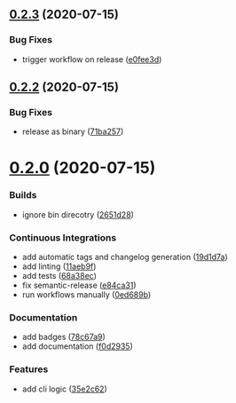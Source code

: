 ## [0.2.3](https://github.com/czerasz/go-blockinfile/compare/v0.2.2...v0.2.3) (2020-07-15)


### Bug Fixes

* trigger workflow on release ([e0fee3d](https://github.com/czerasz/go-blockinfile/commit/e0fee3d500b5ccf6576ab07a34d5dcacf079d677))

## [0.2.2](https://github.com/czerasz/go-blockinfile/compare/v0.2.1...v0.2.2) (2020-07-15)


### Bug Fixes

* release as binary ([71ba257](https://github.com/czerasz/go-blockinfile/commit/71ba257cfc61b2741ebf36b67dd9afa68ffc60a1))

# [0.2.0](https://github.com/czerasz/go-blockinfile/compare/v0.1.0...v0.2.0) (2020-07-15)


### Builds

* ignore bin direcotry ([2651d28](https://github.com/czerasz/go-blockinfile/commit/2651d28e9949c2baae093bf0b738660b39c1bc28))


### Continuous Integrations

* add automatic tags and changelog generation ([19d1d7a](https://github.com/czerasz/go-blockinfile/commit/19d1d7a7a95e92a226b285aee266db419b35f224))
* add linting ([11aeb9f](https://github.com/czerasz/go-blockinfile/commit/11aeb9ff0e3a61cbf50d25f9525a2111d4ea0120))
* add tests ([68a38ec](https://github.com/czerasz/go-blockinfile/commit/68a38ec501d10b71f6293268991a300c53875954))
* fix semantic-release ([e84ca31](https://github.com/czerasz/go-blockinfile/commit/e84ca318ac7bc59aa91e29d2c63f57dedfd66a6d))
* run workflows manually ([0ed689b](https://github.com/czerasz/go-blockinfile/commit/0ed689b68f15ee3f03141a7d8403bc62a3aaa86c))


### Documentation

* add badges ([78c67a9](https://github.com/czerasz/go-blockinfile/commit/78c67a97611b12933fecc9c2d22731d043d35209))
* add documentation ([f0d2935](https://github.com/czerasz/go-blockinfile/commit/f0d2935fc3e6ea81267e1bebcadbb041b3783c8c))


### Features

* add cli logic ([35e2c62](https://github.com/czerasz/go-blockinfile/commit/35e2c62942d5615d81a6ed60dfae320a881ad189))
